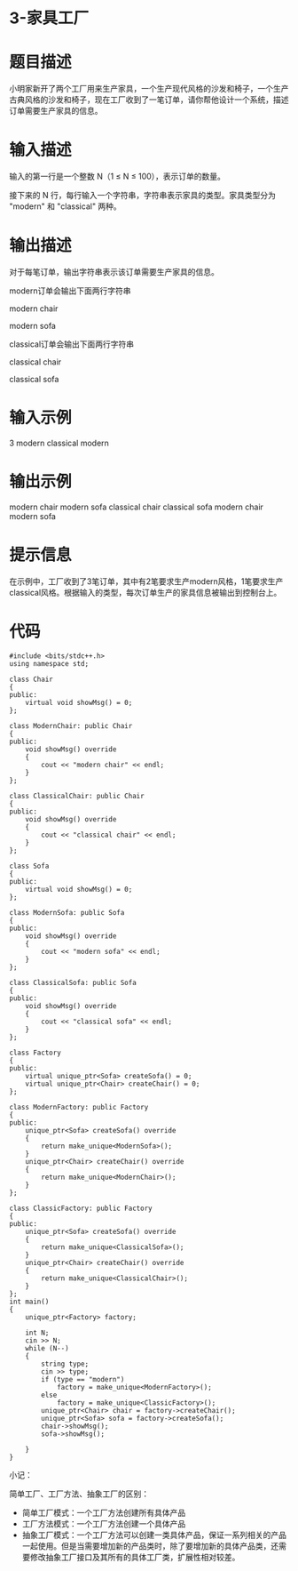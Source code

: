 # 3-家具工厂

# 题目描述
小明家新开了两个工厂用来生产家具，一个生产现代风格的沙发和椅子，一个生产古典风格的沙发和椅子，现在工厂收到了一笔订单，请你帮他设计一个系统，描述订单需要生产家具的信息。
# 输入描述
输入的第一行是一个整数 N（1 ≤ N ≤ 100），表示订单的数量。 

接下来的 N 行，每行输入一个字符串，字符串表示家具的类型。家具类型分为 "modern" 和 "classical" 两种。

# 输出描述
对于每笔订单，输出字符串表示该订单需要生产家具的信息。 

modern订单会输出下面两行字符串 

modern chair 

modern sofa

classical订单会输出下面两行字符串 

classical chair 

classical sofa

# 输入示例
3
modern
classical
modern
# 输出示例
modern chair
modern sofa
classical chair
classical sofa
modern chair
modern sofa
# 提示信息
在示例中，工厂收到了3笔订单，其中有2笔要求生产modern风格，1笔要求生产classical风格。根据输入的类型，每次订单生产的家具信息被输出到控制台上。

# 代码


```
#include <bits/stdc++.h>
using namespace std;

class Chair
{
public:
    virtual void showMsg() = 0;
};

class ModernChair: public Chair
{
public:
    void showMsg() override
    {
        cout << "modern chair" << endl;
    }
};

class ClassicalChair: public Chair
{
public:
    void showMsg() override
    {
        cout << "classical chair" << endl;
    }
};

class Sofa
{
public:
    virtual void showMsg() = 0;
};

class ModernSofa: public Sofa
{
public:
    void showMsg() override
    {
        cout << "modern sofa" << endl;
    }
};

class ClassicalSofa: public Sofa
{
public:
    void showMsg() override
    {
        cout << "classical sofa" << endl;
    }
};

class Factory
{
public:
    virtual unique_ptr<Sofa> createSofa() = 0;
    virtual unique_ptr<Chair> createChair() = 0;
};

class ModernFactory: public Factory
{
public:
    unique_ptr<Sofa> createSofa() override
    {
        return make_unique<ModernSofa>();
    }
    unique_ptr<Chair> createChair() override
    {
        return make_unique<ModernChair>();
    }
};

class ClassicFactory: public Factory
{
public:
    unique_ptr<Sofa> createSofa() override
    {
        return make_unique<ClassicalSofa>();
    }
    unique_ptr<Chair> createChair() override
    {
        return make_unique<ClassicalChair>();
    }
};
int main()
{
    unique_ptr<Factory> factory;
    
    int N;
    cin >> N;
    while (N--)
    {
        string type;
        cin >> type;
        if (type == "modern")
            factory = make_unique<ModernFactory>();
        else
            factory = make_unique<ClassicFactory>();
        unique_ptr<Chair> chair = factory->createChair();
        unique_ptr<Sofa> sofa = factory->createSofa();
        chair->showMsg();
        sofa->showMsg();
         
    }
}
```

小记：

简单工厂、工厂方法、抽象工厂的区别：
+ 简单工厂模式：一个工厂方法创建所有具体产品
+ 工厂方法模式：一个工厂方法创建一个具体产品
+ 抽象工厂模式：一个工厂方法可以创建一类具体产品，保证一系列相关的产品一起使用。但是当需要增加新的产品类时，除了要增加新的具体产品类，还需要修改抽象工厂接口及其所有的具体工厂类，扩展性相对较差。